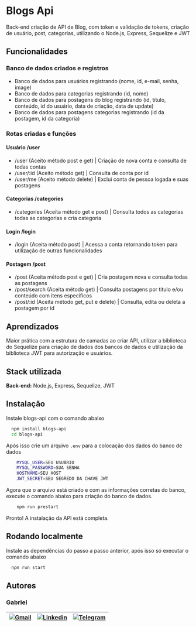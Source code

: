 # Blogs Api
Back-end criação de API de Blog, com token e validação de tokens, criação de usuário, post, categorias, utilizando o Node.js, Express, Sequelize e JWT
## Funcionalidades

### Banco de dados criados e registros

- Banco de dados para usuários registrando (nome, id, e-mail, senha, image)
- Banco de dados para categorias registrando (id, nome)
- Banco de dados para postagens do blog registrando (id, titulo, conteúdo, id do usuário, data de criação, data de update)
- Banco de dados para postagens categorias registrando (id da postagem, id da categoria)

### Rotas criadas e funções

#### Usuário /user

- /user (Aceito método post e get) | Criação de nova conta e consulta de todas contas
- /user/:id (Aceito método get) | Consulta de conta por id
- /user/me (Aceito método delete) | Exclui conta de pessoa logada e suas postagens

#### Categorias /categories

- /categories (Aceita método get e post) | Consulta todos as categorias todas as categorias e cria categoria

#### Login /login

- /login (Aceita método post) | Acessa a conta retornando token para utilização de outras funcionalidades

#### Postagem /post

- /post (Aceita método post e get) | Cria postagem nova e consulta todas as postagens
- /post/search (Aceita método get) | Consulta postagens por titulo e/ou conteúdo com itens específicos
- /post/:id (Aceita método get, put e delete) | Consulta, edita ou deleta a postagem por id
## Aprendizados

Maior prática com a estrutura de camadas ao criar API, utilizar a biblioteca do Sequelize para criação de dados dos bancos de dados e utilização da biblioteca JWT para autorização e usuários.

## Stack utilizada

**Back-end:** Node.js, Express, Sequelize, JWT


## Instalação

Instale blogs-api com o comando abaixo

```bash
  npm install blogs-api
  cd blogs-api
```

Após isso crie um arquivo `.env` para a colocação dos dados do banco de dados

```bash
    MYSQL_USER=SEU USUÁRIO
    MYSQL_PASSWORD=SUA SENHA
    HOSTNAME=SEU HOST
    JWT_SECRET=SEU SEGREDO DA CHAVE JWT
```

Agora que o arquivo está criado e com as informações corretas do banco, execute o comando abaixo para criação do banco de dados.

```bash
    npm run prestart
```

Pronto! A instalação da API está completa.
## Rodando localmente

Instale as dependências do passo a passo anterior, após isso só executar o comando abaixo

```bash
  npm run start
```

## Autores
### Gabriel

| [![Gmail](https://img.shields.io/badge/Gmail-D14836?style=for-the-badge&logo=gmail&logoColor=white)](mailto:gabrielpbenedicto@gmail.com) | [![Linkedin](https://img.shields.io/badge/LinkedIn-0077B5?style=for-the-badge&logo=linkedin&logoColor=white)](https://www.linkedin.com/in/gabrielbenedicto/) | [![Telegram](https://img.shields.io/badge/Telegram-2CA5E0?style=for-the-badge&logo=telegram&logoColor=white)](https://t.me/gabrielbenedicto) |
| ------|-------|-----|
